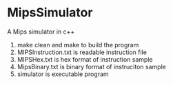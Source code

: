 # MipsSimulator
A Mips simulator in c++

1. make clean and make to build the program
2. MIPSInstruction.txt is readable instruction file
3. MIPSHex.txt is hex format of instruction sample
4. MipsBinary.txt is binary format of instruciton sample
5. simulator is executable program
